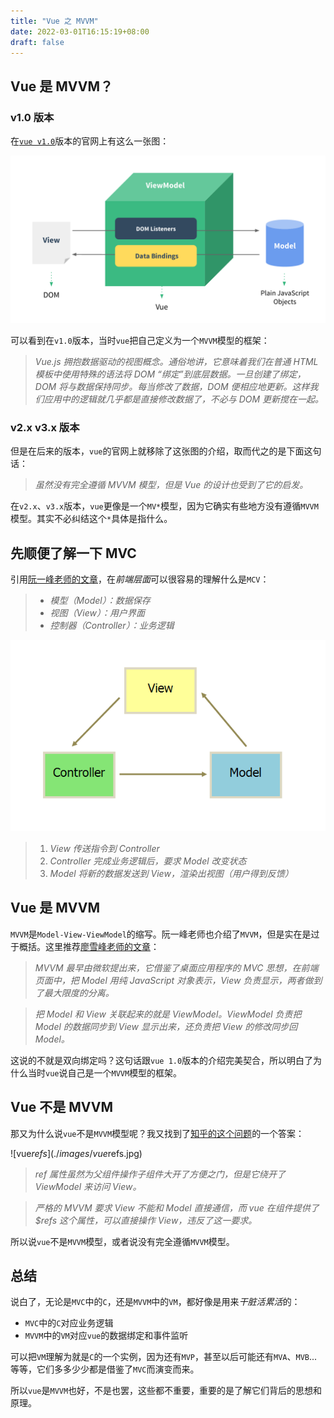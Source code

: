 ```yaml
---
title: "Vue 之 MVVM"
date: 2022-03-01T16:15:19+08:00
draft: false
---
```


## Vue 是 MVVM？

### v1.0 版本

在[`vue v1.0`](https://v1-cn.vuejs.org/guide/overview.html)版本的官网上有这么一张图： 

![mvvm](./images/mvvm.png)

可以看到在`v1.0`版本，当时`vue`把自己定义为一个`MVVM`模型的框架：

> *Vue.js 拥抱数据驱动的视图概念。通俗地讲，它意味着我们在普通 HTML 模板中使用特殊的语法将 DOM “绑定”到底层数据。一旦创建了绑定，DOM 将与数据保持同步。每当修改了数据，DOM 便相应地更新。这样我们应用中的逻辑就几乎都是直接修改数据了，不必与 DOM 更新搅在一起。*

### v2.x v3.x 版本

但是在后来的版本，`vue`的官网上就移除了这张图的介绍，取而代之的是下面这句话：

> *虽然没有完全遵循 MVVM 模型，但是 Vue 的设计也受到了它的启发。*

在`v2.x`、`v3.x`版本，`vue`更像是一个`MV*`模型，因为它确实有些地方没有遵循`MVVM`模型。其实不必纠结这个`*`具体是指什么。

## 先顺便了解一下 MVC

引用[阮一峰老师的文章](https://www.ruanyifeng.com/blog/2015/02/mvcmvp_mvvm.html)，在*前端层面*可以很容易的理解什么是`MCV`：

> - *模型（Model）：数据保存*
> - *视图（View）：用户界面*
> - *控制器（Controller）：业务逻辑*

![mvvm](./images/mvc.png)

> 1. *View 传送指令到 Controller*
> 2. *Controller 完成业务逻辑后，要求 Model 改变状态*
> 3. *Model 将新的数据发送到 View，渲染出视图（用户得到反馈）*

## Vue 是 MVVM

`MVVM`是`Model-View-ViewModel`的缩写。阮一峰老师也介绍了`MVVM`，但是实在是过于概括。这里推荐[廖雪峰老师的文章](https://www.liaoxuefeng.com/wiki/1022910821149312/1108898947791072)：

> *MVVM 最早由微软提出来，它借鉴了桌面应用程序的 MVC 思想，在前端页面中，把 Model 用纯 JavaScript 对象表示，View 负责显示，两者做到了最大限度的分离。*

> *把 Model 和 View 关联起来的就是 ViewModel。ViewModel 负责把 Model 的数据同步到 View 显示出来，还负责把 View 的修改同步回 Model。*

这说的不就是双向绑定吗？这句话跟`vue 1.0`版本的介绍完美契合，所以明白了为什么当时`vue`说自己是一个`MVVM`模型的框架。

## Vue 不是 MVVM

那又为什么说`vue`不是`MVVM`模型呢？我又找到了[知乎的这个问题](https://www.zhihu.com/question/327050991)的一个答案：

![vue$refs](./images/vue$refs.jpg)

> *ref 属性虽然为父组件操作子组件大开了方便之门，但是它绕开了 ViewModel 来访问 View。*

> *严格的 MVVM 要求 View 不能和 Model 直接通信，而 vue 在组件提供了 $refs 这个属性，可以直接操作 View，违反了这一要求。*

所以说`vue`不是`MVVM`模型，或者说没有完全遵循`MVVM`模型。

## 总结

说白了，无论是`MVC`中的`C`，还是`MVVM`中的`VM`，都好像是用来*干脏活累活*的：

- `MVC`中的`C`对应业务逻辑
- `MVVM`中的`VM`对应`vue`的数据绑定和事件监听

可以把`VM`理解为就是`C`的一个实例，因为还有`MVP`，甚至以后可能还有`MVA`、`MVB`...等等，它们多多少少都是借鉴了`MVC`而演变而来。

所以`vue`是`MVVM`也好，不是也罢，这些都不重要，重要的是了解它们背后的思想和原理。